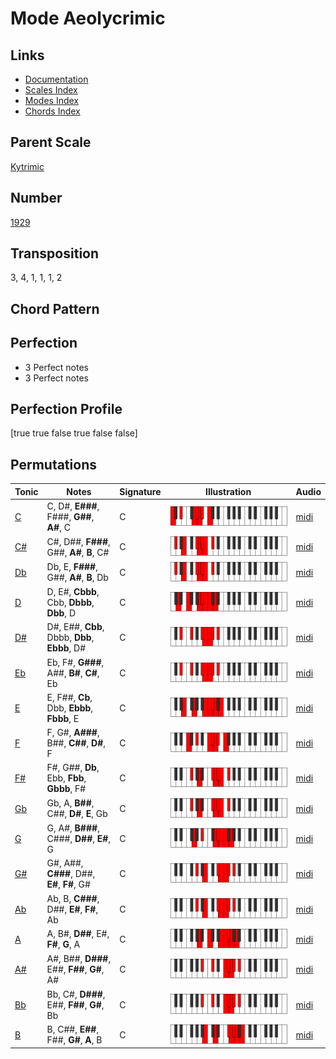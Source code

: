# Mode Aeolycrimic

## Links

- [Documentation](README.md)
- [Scales Index](Scales.md)
- [Modes Index](Modes.md)
- [Chords Index](Chords.md)

## Parent Scale

[Kytrimic](ScaleKytrimic.md)

## Number

[1929](https://ianring.com/musictheory/scales/1929)

## Transposition

3, 4, 1, 1, 1, 2

## Chord Pattern



## Perfection

- 3 Perfect notes
- 3 Perfect notes

## Perfection Profile

[true true false true false false]

## Permutations

| Tonic | Notes | Signature | Illustration | Audio |
|-------|-------|-----------|--------------|-------|
| [C](ModeCNaturalAeolycrimic.md) | C, D#, **E###**, F###, **G##**, **A#**, C | C | ![CNaturalAeolycrimic](ModeCNaturalAeolycrimic.png) | [midi](https://github.com/edipermadi/music/blob/main/docs/ModeCNaturalAeolycrimic.mid?raw=true) |
| [C#](ModeCSharpAeolycrimic.md) | C#, D##, **F###**, G##, **A#**, **B**, C# | C | ![CSharpAeolycrimic](ModeCSharpAeolycrimic.png) | [midi](https://github.com/edipermadi/music/blob/main/docs/ModeCSharpAeolycrimic.mid?raw=true) |
| [Db](ModeDFlatAeolycrimic.md) | Db, E, **F###**, G##, **A#**, **B**, Db | C | ![DFlatAeolycrimic](ModeDFlatAeolycrimic.png) | [midi](https://github.com/edipermadi/music/blob/main/docs/ModeDFlatAeolycrimic.mid?raw=true) |
| [D](ModeDNaturalAeolycrimic.md) | D, E#, **Cbbb**, Cbb, **Dbbb**, **Dbb**, D | C | ![DNaturalAeolycrimic](ModeDNaturalAeolycrimic.png) | [midi](https://github.com/edipermadi/music/blob/main/docs/ModeDNaturalAeolycrimic.mid?raw=true) |
| [D#](ModeDSharpAeolycrimic.md) | D#, E##, **Cbb**, Dbbb, **Dbb**, **Ebbb**, D# | C | ![DSharpAeolycrimic](ModeDSharpAeolycrimic.png) | [midi](https://github.com/edipermadi/music/blob/main/docs/ModeDSharpAeolycrimic.mid?raw=true) |
| [Eb](ModeEFlatAeolycrimic.md) | Eb, F#, **G###**, A##, **B#**, **C#**, Eb | C | ![EFlatAeolycrimic](ModeEFlatAeolycrimic.png) | [midi](https://github.com/edipermadi/music/blob/main/docs/ModeEFlatAeolycrimic.mid?raw=true) |
| [E](ModeENaturalAeolycrimic.md) | E, F##, **Cb**, Dbb, **Ebbb**, **Fbbb**, E | C | ![ENaturalAeolycrimic](ModeENaturalAeolycrimic.png) | [midi](https://github.com/edipermadi/music/blob/main/docs/ModeENaturalAeolycrimic.mid?raw=true) |
| [F](ModeFNaturalAeolycrimic.md) | F, G#, **A###**, B##, **C##**, **D#**, F | C | ![FNaturalAeolycrimic](ModeFNaturalAeolycrimic.png) | [midi](https://github.com/edipermadi/music/blob/main/docs/ModeFNaturalAeolycrimic.mid?raw=true) |
| [F#](ModeFSharpAeolycrimic.md) | F#, G##, **Db**, Ebb, **Fbb**, **Gbbb**, F# | C | ![FSharpAeolycrimic](ModeFSharpAeolycrimic.png) | [midi](https://github.com/edipermadi/music/blob/main/docs/ModeFSharpAeolycrimic.mid?raw=true) |
| [Gb](ModeGFlatAeolycrimic.md) | Gb, A, **B##**, C##, **D#**, **E**, Gb | C | ![GFlatAeolycrimic](ModeGFlatAeolycrimic.png) | [midi](https://github.com/edipermadi/music/blob/main/docs/ModeGFlatAeolycrimic.mid?raw=true) |
| [G](ModeGNaturalAeolycrimic.md) | G, A#, **B###**, C###, **D##**, **E#**, G | C | ![GNaturalAeolycrimic](ModeGNaturalAeolycrimic.png) | [midi](https://github.com/edipermadi/music/blob/main/docs/ModeGNaturalAeolycrimic.mid?raw=true) |
| [G#](ModeGSharpAeolycrimic.md) | G#, A##, **C###**, D##, **E#**, **F#**, G# | C | ![GSharpAeolycrimic](ModeGSharpAeolycrimic.png) | [midi](https://github.com/edipermadi/music/blob/main/docs/ModeGSharpAeolycrimic.mid?raw=true) |
| [Ab](ModeAFlatAeolycrimic.md) | Ab, B, **C###**, D##, **E#**, **F#**, Ab | C | ![AFlatAeolycrimic](ModeAFlatAeolycrimic.png) | [midi](https://github.com/edipermadi/music/blob/main/docs/ModeAFlatAeolycrimic.mid?raw=true) |
| [A](ModeANaturalAeolycrimic.md) | A, B#, **D##**, E#, **F#**, **G**, A | C | ![ANaturalAeolycrimic](ModeANaturalAeolycrimic.png) | [midi](https://github.com/edipermadi/music/blob/main/docs/ModeANaturalAeolycrimic.mid?raw=true) |
| [A#](ModeASharpAeolycrimic.md) | A#, B##, **D###**, E##, **F##**, **G#**, A# | C | ![ASharpAeolycrimic](ModeASharpAeolycrimic.png) | [midi](https://github.com/edipermadi/music/blob/main/docs/ModeASharpAeolycrimic.mid?raw=true) |
| [Bb](ModeBFlatAeolycrimic.md) | Bb, C#, **D###**, E##, **F##**, **G#**, Bb | C | ![BFlatAeolycrimic](ModeBFlatAeolycrimic.png) | [midi](https://github.com/edipermadi/music/blob/main/docs/ModeBFlatAeolycrimic.mid?raw=true) |
| [B](ModeBNaturalAeolycrimic.md) | B, C##, **E##**, F##, **G#**, **A**, B | C | ![BNaturalAeolycrimic](ModeBNaturalAeolycrimic.png) | [midi](https://github.com/edipermadi/music/blob/main/docs/ModeBNaturalAeolycrimic.mid?raw=true) |
